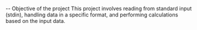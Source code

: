 -- Objective of the project
This project involves reading from standard input (stdin), handling data in a specific format, and performing calculations based on the input data.